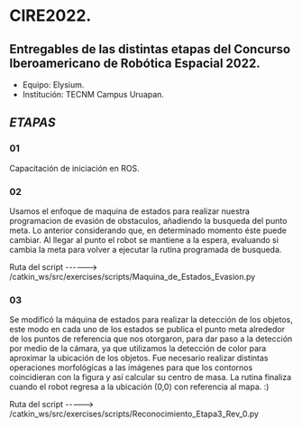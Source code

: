 # CIRE2022.
## Entregables de las distintas etapas del Concurso Iberoamericano de Robótica Espacial 2022.
- Equipo: Elysium.
- Institución: TECNM Campus Uruapan.
## _ETAPAS_
### 01
Capacitación de iniciación en ROS.
### 02 
Usamos el enfoque de maquina de estados para realizar nuestra programacion de evasión de obstaculos, añadiendo la busqueda del punto meta. Lo anterior considerando que, en determinado momento éste puede cambiar. Al llegar al punto el robot se mantiene a la espera, evaluando si cambia la meta para volver a ejecutar la rutina programada de busqueda.

Ruta del script ------> /catkin_ws/src/exercises/scripts/Maquina_de_Estados_Evasion.py
### 03
Se modificó la máquina de estados para realizar la detección de los objetos, este modo en cada uno de los estados se publica el punto meta alrededor de los puntos de referencia que nos otorgaron, para dar paso a la detección por medio de la cámara, ya que utilizamos la detección de color para aproximar la ubicación de los objetos. 
Fue necesario realizar distintas operaciones morfológicas a las imágenes para que los contornos coincidieran con la figura y así calcular su centro de masa. La rutina finaliza cuando el robot regresa a la ubicación (0,0) con referencia al mapa. :)

Ruta del script -----> /catkin_ws/src/exercises/scripts/Reconocimiento_Etapa3_Rev_0.py
